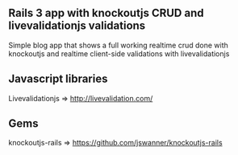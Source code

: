 Rails 3 app with knockoutjs CRUD and livevalidationjs validations
-----------------------------------------------------------------
Simple blog app that shows a full working realtime crud done with knockoutjs and realtime client-side validations with
livevalidationjs


Javascript libraries
--------------------
Livevalidationjs => http://livevalidation.com/ 


Gems
----
knockoutjs-rails => https://github.com/jswanner/knockoutjs-rails
